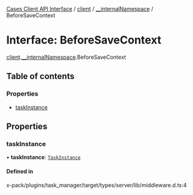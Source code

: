 [Cases Client API Interface](../README.md) / [client](../modules/client.md) / [\_\_internalNamespace](../modules/client.__internalNamespace.md) / BeforeSaveContext

# Interface: BeforeSaveContext

[client](../modules/client.md).[__internalNamespace](../modules/client.__internalNamespace.md).BeforeSaveContext

## Table of contents

### Properties

- [taskInstance](client.__internalNamespace.BeforeSaveContext.md#taskinstance)

## Properties

### taskInstance

• **taskInstance**: [`TaskInstance`](client.__internalNamespace.TaskInstance.md)

#### Defined in

x-pack/plugins/task_manager/target/types/server/lib/middleware.d.ts:4
